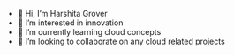 - 👋 Hi, I’m Harshita Grover
- 👀 I’m interested in innovation
- 🌱 I’m currently learning cloud concepts
- 💞️ I’m looking to collaborate on any cloud related projects
<!---
GHa123/GHa123 is a ✨ special ✨ repository because its `README.md` (this file) appears on your GitHub profile.
You can click the Preview link to take a look at your changes.
--->
